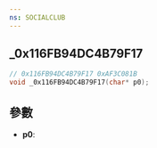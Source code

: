 ```yaml
---
ns: SOCIALCLUB
---
```

## _0x116FB94DC4B79F17

```c
// 0x116FB94DC4B79F17 0xAF3C081B
void _0x116FB94DC4B79F17(char* p0);
```


## 參數
* **p0**: 

